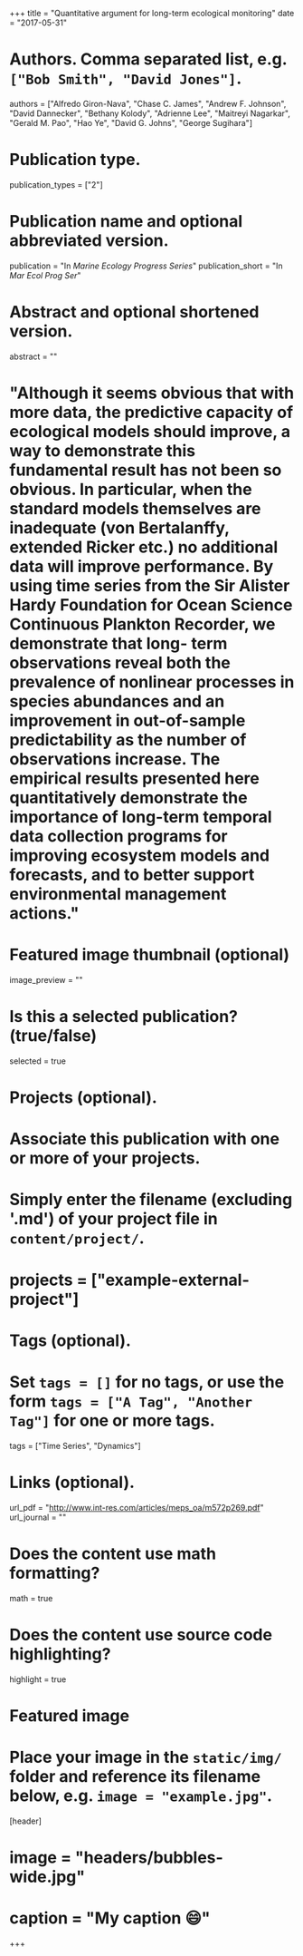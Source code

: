 +++
title = "Quantitative argument for long-term ecological monitoring"
date = "2017-05-31"

# Authors. Comma separated list, e.g. `["Bob Smith", "David Jones"]`.
authors = ["Alfredo Giron-Nava", "Chase C. James", "Andrew F. Johnson", "David Dannecker", "Bethany Kolody", "Adrienne Lee", "Maitreyi Nagarkar", "Gerald M. Pao", "Hao Ye", "David G. Johns", "George Sugihara"]

# Publication type.
publication_types = ["2"]

# Publication name and optional abbreviated version.
publication = "In *Marine Ecology Progress Series*"
publication_short = "In *Mar Ecol Prog Ser*"

# Abstract and optional shortened version.
abstract = ""
# "Although it seems obvious that with more data, the predictive capacity of ecological models should improve, a way to demonstrate this fundamental result has not been so obvious. In particular, when the standard models themselves are inadequate (von Bertalanffy, extended Ricker etc.) no additional data will improve performance. By using time series from the Sir Alister Hardy Foundation for Ocean Science Continuous Plankton Recorder, we demonstrate that long- term observations reveal both the prevalence of nonlinear processes in species abundances and an improvement in out-of-sample predictability as the number of observations increase. The empirical results presented here quantitatively demonstrate the importance of long-term temporal data collection programs for improving ecosystem models and forecasts, and to better support environmental management actions."

# Featured image thumbnail (optional)
image_preview = ""

# Is this a selected publication? (true/false)
selected = true

# Projects (optional).
#   Associate this publication with one or more of your projects.
#   Simply enter the filename (excluding '.md') of your project file in `content/project/`.
# projects = ["example-external-project"]

# Tags (optional).
#   Set `tags = []` for no tags, or use the form `tags = ["A Tag", "Another Tag"]` for one or more tags.
tags = ["Time Series", "Dynamics"]

# Links (optional).
url_pdf = "http://www.int-res.com/articles/meps_oa/m572p269.pdf"
url_journal = ""

# Does the content use math formatting?
math = true

# Does the content use source code highlighting?
highlight = true

# Featured image
# Place your image in the `static/img/` folder and reference its filename below, e.g. `image = "example.jpg"`.
[header]
# image = "headers/bubbles-wide.jpg"
# caption = "My caption :smile:"

+++

